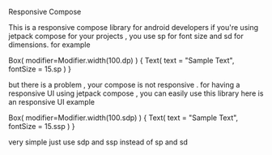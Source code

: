Responsive Compose

This is a responsive compose library for android developers if you're using jetpack compose for your projects , you use sp for font size and sd for dimensions. for example

Box( modifier=Modifier.width(100.dp) ) { Text( text = "Sample Text", fontSize = 15.sp ) }

but there is a problem , your compose is not responsive . for having a responsive UI using jetpack compose , you can easily use this library here is an responsive UI example

Box( modifier=Modifier.width(100.sdp) ) { Text( text = "Sample Text", fontSize = 15.ssp ) }

very simple just use sdp and ssp instead of sp and sd

